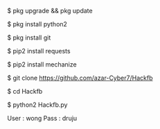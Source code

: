 $ pkg upgrade && pkg update

$ pkg install python2

$ pkg install git

$ pip2 install requests

$ pip2 install mechanize

$ git clone https://github.com/azar-Cyber7/Hackfb

$ cd Hackfb

$ python2 Hackfb.py


User  : wong
Pass : druju
